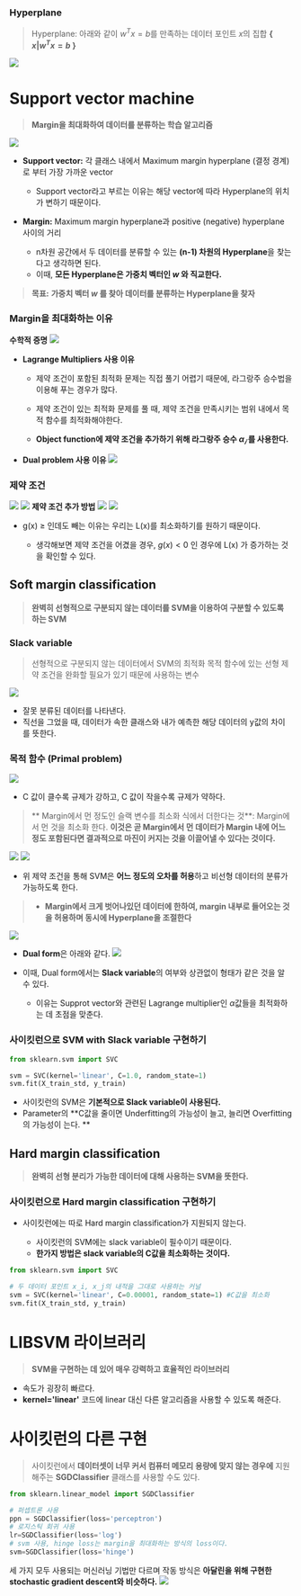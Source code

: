 ### Hyperplane
>Hyperplane: 아래와 같이 $w^Tx=b$를 만족하는 데이터 포인트 $x$의 집합
**{ $x | w^Tx=b$ }**

![](https://velog.velcdn.com/images/kvvon/post/7bf05f3d-9b7b-495c-8e9d-23222ed56cae/image.png)
   
   
# Support vector machine

> **Margin을 최대화하여 데이터를 분류하는 학습 알고리즘**

![](https://velog.velcdn.com/images/kvvon/post/35ec71d7-8ea0-49d2-9a83-1316c1e80d37/image.png)
- **Support vector:** 각 클래스 내에서 Maximum margin hyperplane (결정 경계)로 부터 가장 가까운 vector  
	
    - Support vector라고 부르는 이유는 해당 vector에 따라 Hyperplane의 위치가 변하기 때문이다.
- **Margin:** Maximum margin hyperplane과 positive (negative) hyperplane 사이의 거리
	
    - n차원 공간에서 두 데이터를 분류할 수 있는 **(n-1) 차원의 Hyperplane**을 찾는다고 생각하면 된다.
    - 이때, **모든 Hyperplane은 가중치 벡터인 $w$ 와 직교한다.**
    
>**목표:** **가중치 벡터 $w$ 를 찾아 데이터를 분류하는 Hyperplane을 찾자**

### Margin을 최대화하는 이유
**수학적 증명**
![](https://velog.velcdn.com/images/kvvon/post/d7b6b017-a6a9-418c-82db-61843e6d90ae/image.png)
- **Lagrange Multipliers 사용 이유**
	
    - 제약 조건이 포함된 최적화 문제는 직접 풀기 어렵기 때문에, 라그랑주 승수법을 이용해 푸는 경우가 많다.
    
    - 제약 조건이 있는 최적화 문제를 풀 때, 제약 조건을 만족시키는 범위 내에서 목적 함수를 최적화해야한다.
    - **Object function에 제약 조건을 추가하기 위해 라그랑주 승수 $\alpha_𝑖$ 를 사용한다.** 

- **Dual problem 사용 이유**
	![](https://velog.velcdn.com/images/kvvon/post/524b96ad-2fd3-42eb-b3e2-613b56b0e56d/image.png)
### 제약 조건
![](https://velog.velcdn.com/images/kvvon/post/041b0e6b-ead8-4138-bf81-08b45fc2cda3/image.png) ![](https://velog.velcdn.com/images/kvvon/post/ad5e3446-5872-474f-b419-db540fb3b20e/image.png) **제약 조건 추가 방법**
![](https://velog.velcdn.com/images/kvvon/post/8819de87-c199-4e27-8301-ace78958d34a/image.png) ![](https://velog.velcdn.com/images/kvvon/post/f564e3db-3035-447c-8c8c-3ce7b23b0b9f/image.png)
- g(x) $\ge$ 인데도 빼는 이유는 우리는 L(x)를 최소화하기를 원하기 때문이다.
	
    - 생각해보면 제약 조건을 어겼을 경우, $g(x) < 0$ 인 경우에 L(x) 가 증가하는 것을 확인할 수 있다.
## Soft margin classification
> **완벽히 선형적으로 구분되지 않는 데이터를 SVM을 이용하여 구분할 수 있도록 하는 SVM**

### Slack variable
> 선형적으로 구분되지 않는 데이터에서 SVM의 최적화 목적 함수에 있는 선형 제약 조건을 완화할 필요가 있기 때문에 사용하는 변수 

![](https://velog.velcdn.com/images/kvvon/post/9de5c281-adbe-4406-a5cf-8323bb2a63db/image.png) 
- 잘못 분류된 데이터를 나타낸다.
- 직선을 그었을 때, 데이터가 속한 클래스와 내가 예측한 해당 데이터의 y값의 차이를 뜻한다.

### 목적 함수 (Primal problem)

![](https://velog.velcdn.com/images/kvvon/post/327be91c-d520-44fa-91cc-58d8355d9874/image.png) 
- C 값이 클수록 규제가 강하고, C 값이 작을수록 규제가 약하다.

>** Margin에서 먼 정도인 슬랙 변수를 최소화 식에서 더한다는 것**: Margin에서 먼 것을 최소화 한다.
**이것은 곧 Margin에서 먼 데이터가 Margin 내에 어느정도 포함된다면 결과적으로 마진이 커지는 것을 이끌어낼 수 있다는 것이다.**

![](https://velog.velcdn.com/images/kvvon/post/ad71210f-7055-4a79-ae1b-ada41cfe0330/image.png) ![](https://velog.velcdn.com/images/kvvon/post/89671f43-9f08-41bb-a3da-86132d808859/image.png)
- 위 제약 조건을 통해 SVM은 **어느 정도의 오차를 허용**하고 비선형 데이터의 분류가 가능하도록 한다. 
>- **Margin에서 크게 벗어나있던 데이터에 한하여, margin 내부로 들어오는 것을 허용하며 동시에 Hyperplane을 조절한다**

![](https://velog.velcdn.com/images/kvvon/post/192d1c18-903d-4a81-8f4f-e096f7be124f/image.png)
- **Dual form**은 아래와 같다. ![](https://velog.velcdn.com/images/kvvon/post/dbdc45b6-2222-449d-bba5-b8f70089c04d/image.png)
- 이때, Dual form에서는 **Slack variable**의 여부와 상관없이 형태가 같은 것을 알 수 있다.
	
    - 이유는 Supprot vector와 관련된 Lagrange multiplier인 $\alpha$값들을 최적화하는 데 초점을 맞춘다.
    
### 사이킷런으로 SVM with Slack variable 구현하기
```python
from sklearn.svm import SVC

svm = SVC(kernel='linear', C=1.0, random_state=1)
svm.fit(X_train_std, y_train)
```

- 사이킷런의 SVM은 **기본적으로 Slack variable이 사용된다.**
- Parameter의 **C값을 줄이면 Underfitting의 가능성이 늘고, 늘리면 Overfitting의 가능성이 는다. **

## Hard margin classification
> **완벽히 선형 분리가 가능한 데이터에 대해 사용하는 SVM을 뜻한다.**

    
### 사이킷런으로 Hard margin classification 구현하기
- 사이킷런에는 따로 Hard margin classification가 지원되지 않는다.
	
    - 사이킷런의 SVM에는 slack variable이 필수이기 때문이다.
    - **한가지 방법은 slack variable의 C값을 최소화하는 것이다.**
    
```python
from sklearn.svm import SVC

# 두 데이터 포인트 x_i, x_j의 내적을 그대로 사용하는 커널
svm = SVC(kernel='linear', C=0.00001, random_state=1) #C값을 최소화
svm.fit(X_train_std, y_train)
```

# LIBSVM 라이브러리
> **SVM을 구현하는 데 있어 매우 강력하고 효율적인 라이브러리**

- 속도가 굉장히 빠르다.
- **kernel='linear'** 코드에 linear 대신 다른 알고리즘을 사용할 수 있도록 해준다.

# 사이킷런의 다른 구현
>사이킷런에서 **데이터셋이 너무 커서 컴퓨터 메모리 용량에 맞지 않는 경우에** 지원해주는 **SGDClassifier** 클래스를 사용할 수도 있다.

```python
from sklearn.linear_model import SGDClassifier

# 퍼셉트론 사용
ppn = SGDClassifier(loss='perceptron')
# 로지스틱 회귀 사용
lr=SGDClassifier(loss='log')
# svm 사용, hinge loss는 margin을 최대화하는 방식의 loss이다.
svm=SGDClassifier(loss='hinge')
```

세 가지 모두 사용되는 머신러닝 기법만 다르며 작동 방식은 **아달린을 위해 구현한 stochastic gradient descent와 비슷하다.**
![](https://velog.velcdn.com/images/kvvon/post/290f68f5-cb26-423a-9fb5-f08ee08371ee/image.png)
